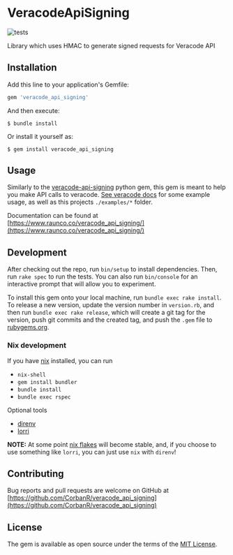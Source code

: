 # VeracodeApiSigning

![tests](https://github.com/CorbanR/veracode_api_signing/actions/workflows/tests.yml/badge.svg)

Library which uses HMAC to generate signed requests for Veracode API

## Installation

Add this line to your application's Gemfile:

```ruby
gem 'veracode_api_signing'
```

And then execute:

    $ bundle install

Or install it yourself as:

    $ gem install veracode_api_signing

## Usage

Similarly to the [veracode-api-signing](https://pypi.org/project/veracode-api-signing/) python gem, this gem is meant to help you make
API calls to veracode. [See veracode docs](https://docs.veracode.com/r/t_install_api_authen) for some example usage, as well as this projects `./examples/*` folder.


Documentation can be found at [https://www.raunco.co/veracode_api_signing/](https://www.raunco.co/veracode_api_signing/)

## Development

After checking out the repo, run `bin/setup` to install dependencies. Then, run `rake spec` to run the tests. You can also run `bin/console` for an interactive prompt that will allow you to experiment.

To install this gem onto your local machine, run `bundle exec rake install`. To release a new version, update the version number in `version.rb`, and then run `bundle exec rake release`, which will create a git tag for the version, push git commits and the created tag, and push the `.gem` file to [rubygems.org](https://rubygems.org).

### Nix development
If you have [nix](https://nixos.org/download.html) installed, you can run
- `nix-shell`
- `gem install bundler`
- `bundle install`
- `bundle exec rspec`

Optional tools
- [direnv](https://direnv.net/)
- [lorri](https://github.com/target/lorri)

**NOTE:** At some point [nix flakes](https://nixos.wiki/wiki/Flakes) will become stable, and, if you choose to use something like `lorri`, you can just use `nix` with `direnv`!

## Contributing

Bug reports and pull requests are welcome on GitHub at [https://github.com/CorbanR/veracode_api_signing](https://github.com/CorbanR/veracode_api_signing)

## License

The gem is available as open source under the terms of the [MIT License](https://opensource.org/licenses/MIT).
